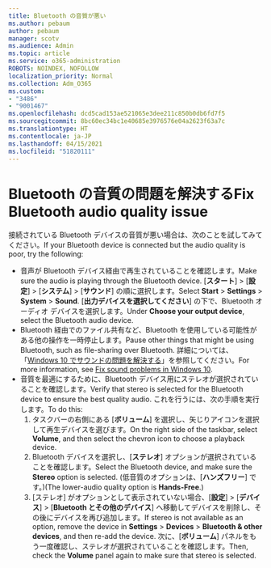 ```yaml
---
title: Bluetooth の音質が悪い
ms.author: pebaum
author: pebaum
manager: scotv
ms.audience: Admin
ms.topic: article
ms.service: o365-administration
ROBOTS: NOINDEX, NOFOLLOW
localization_priority: Normal
ms.collection: Adm_O365
ms.custom:
- "3486"
- "9001467"
ms.openlocfilehash: dcd5cad153ae521065e3dee211c850b0db6fd7f5
ms.sourcegitcommit: 8bc60ec34bc1e40685e3976576e04a2623f63a7c
ms.translationtype: HT
ms.contentlocale: ja-JP
ms.lasthandoff: 04/15/2021
ms.locfileid: "51820111"
---
```

# <a name="fix-bluetooth-audio-quality-issue"></a><span data-ttu-id="ebdbd-102">Bluetooth の音質の問題を解決する</span><span class="sxs-lookup"><span data-stu-id="ebdbd-102">Fix Bluetooth audio quality issue</span></span>

<span data-ttu-id="ebdbd-103">接続されている Bluetooth デバイスの音質が悪い場合は、次のことを試してみてください。</span><span class="sxs-lookup"><span data-stu-id="ebdbd-103">If your Bluetooth device is connected but the audio quality is poor, try the following:</span></span>

- <span data-ttu-id="ebdbd-104">音声が Bluetooth デバイス経由で再生されていることを確認します。</span><span class="sxs-lookup"><span data-stu-id="ebdbd-104">Make sure the audio is playing through the Bluetooth device.</span></span> <span data-ttu-id="ebdbd-105">[**スタート**] > [**設定**] > [**システム**] > [**サウンド**] の順に選択します。</span><span class="sxs-lookup"><span data-stu-id="ebdbd-105">Select **Start** > **Settings** > **System** > **Sound**.</span></span> <span data-ttu-id="ebdbd-106">[**出力デバイスを選択してください**] の下で、Bluetooth オーディオ デバイスを選択します。</span><span class="sxs-lookup"><span data-stu-id="ebdbd-106">Under **Choose your output device**, select the Bluetooth audio device.</span></span>
- <span data-ttu-id="ebdbd-107">Bluetooth 経由でのファイル共有など、Bluetooth を使用している可能性がある他の操作を一時停止します。</span><span class="sxs-lookup"><span data-stu-id="ebdbd-107">Pause other things that might be using Bluetooth, such as file-sharing over Bluetooth.</span></span> <span data-ttu-id="ebdbd-108">詳細については、「[Windows 10 でサウンドの問題を解決する](https://support.microsoft.com/help/4520288/windows-10-fix-sound-problems)」を参照してください。</span><span class="sxs-lookup"><span data-stu-id="ebdbd-108">For more information, see [Fix sound problems in Windows 10](https://support.microsoft.com/help/4520288/windows-10-fix-sound-problems).</span></span>
- <span data-ttu-id="ebdbd-109">音質を最適にするために、Bluetooth デバイス用にステレオが選択されていることを確認します。</span><span class="sxs-lookup"><span data-stu-id="ebdbd-109">Verify that stereo is selected for the Bluetooth device to ensure the best quality audio.</span></span> <span data-ttu-id="ebdbd-110">これを行うには、次の手順を実行します。</span><span class="sxs-lookup"><span data-stu-id="ebdbd-110">To do this:</span></span> 
    1. <span data-ttu-id="ebdbd-111">タスクバーの右側にある [**ボリューム**] を選択し、矢じりアイコンを選択して再生デバイスを選びます。</span><span class="sxs-lookup"><span data-stu-id="ebdbd-111">On the right side of the taskbar, select **Volume**, and then select the chevron icon to choose a playback device.</span></span>
    2. <span data-ttu-id="ebdbd-112">Bluetooth デバイスを選択し、[**ステレオ**] オプションが選択されていることを確認します。</span><span class="sxs-lookup"><span data-stu-id="ebdbd-112">Select the Bluetooth device, and make sure the **Stereo** option is selected.</span></span> <span data-ttu-id="ebdbd-113">(低音質のオプションは、[**ハンズフリー**] です。)</span><span class="sxs-lookup"><span data-stu-id="ebdbd-113">(The lower-audio quality option is **Hands-Free**.)</span></span>
    3. <span data-ttu-id="ebdbd-114">[ステレオ] がオプションとして表示されていない場合、[**設定**] > [**デバイス**] > [**Bluetooth とその他のデバイス**] へ移動してデバイスを削除し、その後にデバイスを再び追加します。</span><span class="sxs-lookup"><span data-stu-id="ebdbd-114">If stereo is not available as an option, remove the device in **Settings** > **Devices** > **Bluetooth & other devices**, and then re-add the device.</span></span> <span data-ttu-id="ebdbd-115">次に、[**ボリューム**] パネルをもう一度確認し、ステレオが選択されていることを確認します。</span><span class="sxs-lookup"><span data-stu-id="ebdbd-115">Then, check the **Volume** panel again to make sure that stereo is selected.</span></span>

